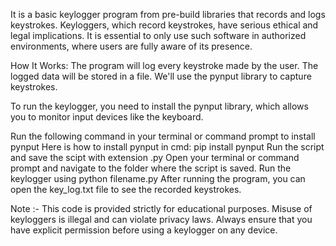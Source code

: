 It is a basic keylogger program from pre-build libraries that records and logs keystrokes.
Keyloggers, which record keystrokes, have serious ethical and legal implications. It is essential to only use such software in authorized environments, where users are fully aware of its presence.

How It Works:
The program will log every keystroke made by the user.
The logged data will be stored in a file.
We'll use the pynput library to capture keystrokes.

To run the keylogger, you need to install the pynput library, which allows you to monitor input devices like the keyboard.

Run the following command in your terminal or command prompt to install pynput
Here is how to install pynput in cmd: pip install pynput 
Run the script and save the scipt with extension .py
Open your terminal or command prompt and navigate to the folder where the script is saved.
Run the keylogger using python filename.py
After running the program, you can open the key_log.txt file to see the recorded keystrokes.

Note :- This code is provided strictly for educational purposes. Misuse of keyloggers is illegal and can violate privacy laws. Always ensure that you have explicit permission before using a keylogger on any device.



